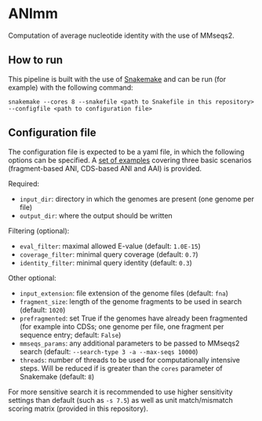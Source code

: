# ANImm
Computation of average nucleotide identity with the use of MMseqs2.

## How to run
This pipeline is built with the use of [Snakemake](https://snakemake.github.io/) and can be run (for example) with the following command:

```
snakemake --cores 8 --snakefile <path to Snakefile in this repository> --configfile <path to configuration file>
```

## Configuration file
The configuration file is expected to be a yaml file, in which the following options can be specified. A [set of examples](./sample-configs) covering three basic scenarios (fragment-based ANI, CDS-based ANI and AAI) is provided.

Required:
*  `input_dir`: directory in which the genomes are present (one genome per file)
* `output_dir`: where the output should be written

Filtering (optional):
* `eval_filter`: maximal allowed E-value (default: `1.0E-15`)
* `coverage_filter`: minimal query coverage (default: `0.7`)
* `identity_filter`: minimal query identity (default: `0.3`)

Other optional:
* `input_extension`: file extension of the genome files (default: `fna`)
* `fragment_size`: length of the genome fragments to be used in search (default: `1020`)
* `prefragmented`: set True if the genomes have already been fragmented (for example into CDSs; one genome per file, one fragment per sequence entry; default: `False`)
* `mmseqs_params`: any additional parameters to be passed to MMseqs2 search (default: `--search-type 3 -a --max-seqs 10000`)
* `threads`: number of threads to be used for computationally intensive steps. Will be reduced if is greater than the `cores` parameter of Snakemake (default: `8`)

For more sensitive search it is recommended to use higher sensitivity settings than default (such as `-s 7.5`) as well as unit match/mismatch scoring matrix (provided in this repository).